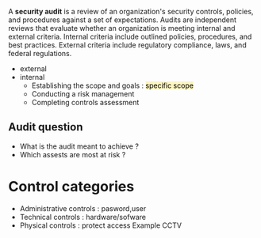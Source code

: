 A **security audit** is a review of an organization's security controls, policies, and procedures against a set of expectations. Audits are independent reviews that evaluate whether an organization is meeting internal and external criteria. Internal criteria include outlined policies, procedures, and best practices. External criteria include regulatory compliance, laws, and federal regulations.

- external
- internal
	- Establishing the scope and goals : <mark style="background: #FFF3A3A6;">specific scope</mark>
	- Conducting a risk management
	- Completing controls assessment

## Audit question
- What is the audit meant to achieve ?
- Which assests are most at risk ?

# Control categories
- Administrative controls : pasword,user
- Technical controls : hardware/sofware
- Physical controls : protect access Example CCTV
